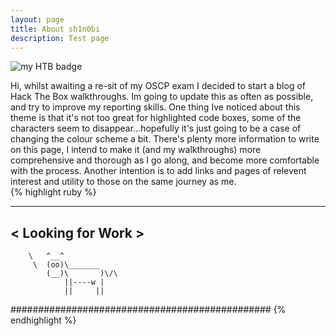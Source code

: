```yaml
---
layout: page
title: About sh1n0bi
description: Test page
---
```


![my HTB badge](http://localhost:4000/sh1n0bi-dojo/assets/img/sh1n.png)



Hi, whilst awaiting a re-sit of my OSCP exam I decided to start a blog of Hack The Box walkthroughs. Im going to update this as often as possible, and try to improve my reporting skills. One thing Ive noticed about this theme is that it's not too great for highlighted code boxes, some of the characters seem to disappear...hopefully it's just going to be a case of changing the colour scheme a bit. There's plenty more information to write on this page,
I intend to make it (and my walkthroughs) more comprehensive and thorough as I go along, and become more comfortable with the process. Another intention is to add links and pages of relevent interest and utility to those on the same journey as me.  
{% highlight ruby %}
 __________________
< Looking for Work >
 ------------------
        \   ^__^
         \  (oo)\_______
            (__)\       )\/\
                ||----w |
                ||     ||
###############################################
{% endhighlight %}
